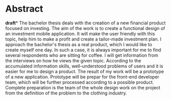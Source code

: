 # Abstract
**draft***
The bachelor thesis deals with the creation of a new financial product focused on investing. The aim of the work is to create a functional design of an investment mobile application. It will make the user friendly with this topic, help him to make a profit and create a tailor-made investment plan. I approach the bachelor's thesis as a real product, which I would like to create myself one day. In such a case, it is always important for me to find several respondents who are sitting for coffee. I will get information from the interviews on how he views the given topic. According to the accumulated information skills, well-understood problems of users and it is easier for me to design a product. The result of my work will be a prototype of a new application. Prototype will be prepar for the front-end developer team, which will be further processed according to a possible product. Complete preparation is the team of the whole design work on the project from the definition of the problem to the clothing industry.
